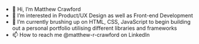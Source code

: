 - 👋 Hi, I’m Matthew Crawford
- 👀 I’m interested in Product/UX Design as well as Front-end Development
- 🌱 I’m currently brushing up on HTML, CSS, JavaScript to begin building out a personal portfolio utilising different libraries and frameworks
- 📫 How to reach me @matthew-r-crawford on LinkedIn

<!---
hewyfromnewy/hewyfromnewy is a ✨ special ✨ repository because its `README.md` (this file) appears on your GitHub profile.
You can click the Preview link to take a look at your changes.
--->
